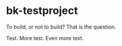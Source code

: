 # bk-testproject

To build, or not to build? That is the question.

Test. More test. Even more text.